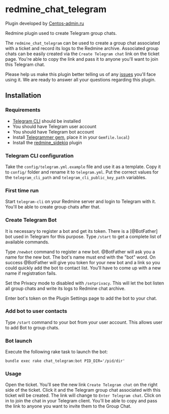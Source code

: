 # redmine_chat_telegram

Plugin developed by [Centos-admin.ru](https://centos-admin.ru)

Redmine plugin used to create Telegram group chats.

The `redmine_chat_telegram` can be used to create a group chat associated with a ticket and record its logs to the Redmine archive. Associated group chats can be easily created via the `Create Telegram chat` link on the ticket page. You're able to copy the link and pass it to anyone you'll want to join this Telegram chat.

Please help us make this plugin better telling us of any [issues](https://github.com/centosadmin/redmine_chat_telegram/issues) you'll face using it. We are ready to answer all your questions regarding this plugin.

## Installation

### Requirements

* [Telegram CLI](https://github.com/vysheng/tg) should be installed
* You should have Telegram user account
* You should have Telegram bot account
* Install [Telegrammer gem](https://github.com/mayoral/telegrammer), place it in your `Gemfile.local`)
* Install the [redmine_sidekiq](https://github.com/ogom/redmine_sidekiq) plugin

### Telegram CLI configuration

Take the `config/telegram.yml.example` file and use it as a template.
Copy it to `config/` folder and rename it to `telegram.yml`.
Put the correct values for the `telegram_cli_path` and `telegram_cli_public_key_path` variables.

### First time run

Start `telegram-cli` on your Redmine server and login to Telegram with it. You'll be able to create group chats after that.

### Create Telegram Bot

It is necessary to register a bot and get its token. There is a [@BotFather] bot used in Telegram for this purpose. Type `/start` to get a complete list of available commands.

Type `/newbot` command to register a new bot. @BotFather will ask you a name for the new bot. The bot's name must end with the "bot" word.
On success @BotFather will give you token for your new bot and a link so you could quickly add the bot to contact list.
You'll have to come up with a new name if registration fails.

Set the Privacy mode to disabled with `/setprivacy`. This will let the bot listen all group chats and write its logs to Redmine chat archive.

Enter bot's token on the Plugin Settings page to add the bot to your chat.

### Add bot to user contacts

Type `/start` command to your bot from your user account.
This allows user to add Bot to group chats.

### Bot launch

Execute the following rake task to launch the bot:

```shell
bundle exec rake chat_telegram:bot PID_DIR='/pid/dir'
```

### Usage

Open the ticket. You'll see the new link `Create Telegram chat` on the right side of the ticket. Click it and the Telegram group chat associated with this ticket will be created. The link will change to `Enter Telegram chat`. Click on in to join the chat in your Telegram client. You'll be able to copy and pass the link to anyone you want to invite them to the Group Chat.
